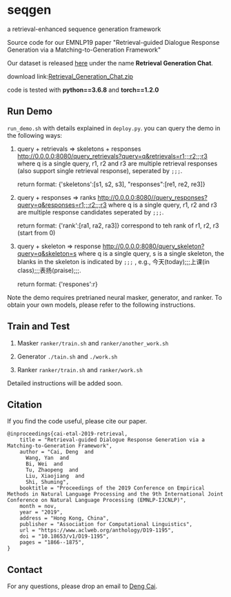 # seqgen
a retrieval-enhanced sequence generation framework 

Source code for our EMNLP19 paper "Retrieval-guided Dialogue Response Generation via a Matching-to-Generation Framework"

Our dataset is released [here](https://ai.tencent.com/ailab/nlp/dialogue/) under the name **Retrieval Generation Chat**.

download link:[Retrieval_Generation_Chat.zip](https://ai.tencent.com/ailab/nlp/dialogue/datasets/Retrieval_Generation_Chat.zip)

code is tested with **python==3.6.8** and **torch==1.2.0**
## Run Demo

`run_demo.sh` with details explained in `deploy.py`. you can query the demo in the following ways:

1. query + retrievals => skeletons + responses
   http://0.0.0.0:8080/query_retrievals?query=q&retrievals=r1;;;r2;;;r3
   where q is a single query, r1, r2 and r3 are multiple retrieval responses (also support single retrieval response), seperated by `;;;`.

   return format: {'skeletons':[s1, s2, s3], "responses":[re1, re2, re3]}

2. query + responses => ranks
   http://0.0.0.0:8080//query_responses?query=q&responses=r1;;;r2;;;r3
   where q is a single query, r1, r2 and r3 are multiple response candidates seperated by `;;;`.

   return format: {'rank':[ra1, ra2, ra3]} correspond to teh rank of r1, r2, r3 (start from 0)

3. query + skeleton => response
   http://0.0.0.0:8080/query_skeleton?query=q&skeleton=s
   where q is a single query, s is a single skeleton, the blanks in the skeleton is indicated by `;;;` , e.g., 今天(today);;;上课(in class);;;表扬(praise);;;.

   return format:  {'respones':r}

Note the demo requires pretrianed neural masker, generator, and ranker. To obtain your own models, please refer to the following instructions.

## Train and Test 

1. Masker
`ranker/train.sh` and `ranker/another_work.sh`
2. Generator
`./tain.sh` and `./work.sh` 

3. Ranker
`ranker/train.sh` and `ranker/work.sh`

Detailed instructions will be added soon.

## Citation

If you find the code useful, please cite our paper.
```
@inproceedings{cai-etal-2019-retrieval,
    title = "Retrieval-guided Dialogue Response Generation via a Matching-to-Generation Framework",
    author = "Cai, Deng  and
      Wang, Yan  and
      Bi, Wei  and
      Tu, Zhaopeng  and
      Liu, Xiaojiang  and
      Shi, Shuming",
    booktitle = "Proceedings of the 2019 Conference on Empirical Methods in Natural Language Processing and the 9th International Joint Conference on Natural Language Processing (EMNLP-IJCNLP)",
    month = nov,
    year = "2019",
    address = "Hong Kong, China",
    publisher = "Association for Computational Linguistics",
    url = "https://www.aclweb.org/anthology/D19-1195",
    doi = "10.18653/v1/D19-1195",
    pages = "1866--1875",
}
```
## Contact
For any questions, please drop an email to [Deng Cai](https://jcyk.github.io/).
